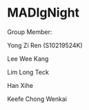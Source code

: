 # MADIgNight
Group Member:

Yong Zi Ren (S10219524K)

Lee Wee Kang

Lim Long Teck

Han Xihe

Keefe Chong Wenkai
